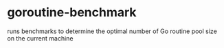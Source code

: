 # goroutine-benchmark
runs benchmarks to determine the optimal number of Go routine pool size on the current machine
